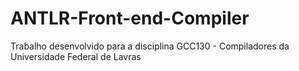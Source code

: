 # ANTLR-Front-end-Compiler

Trabalho desenvolvido para a disciplina GCC130 - Compiladores da Universidade Federal de Lavras
